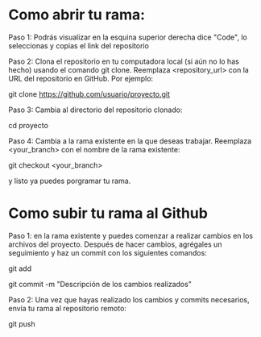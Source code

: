 # Como abrir tu rama:
Paso 1:
Podrás visualizar en la esquina superior derecha dice "Code", lo seleccionas y copias el link del repositorio

Paso 2:
Clona el repositorio en tu computadora local (si aún no lo has hecho) usando el comando git clone. Reemplaza <repository_url> con la URL del repositorio en GitHub. 
Por ejemplo:

git clone https://github.com/usuario/proyecto.git

Paso 3:
Cambia al directorio del repositorio clonado:

cd proyecto

Paso 4:
Cambia a la rama existente en la que deseas trabajar. Reemplaza <your_branch> con el nombre de la rama existente:

git checkout <your_branch>

y listo ya puedes porgramar tu rama.

# Como subir tu rama al Github
Paso 1:
en la rama existente y puedes comenzar a realizar cambios en los archivos del proyecto. Después de hacer cambios, agrégales un seguimiento y haz un commit con los siguientes comandos:

git add

git commit -m "Descripción de los cambios realizados"
  
Paso 2:
Una vez que hayas realizado los cambios y commits necesarios, envía tu rama al repositorio remoto:

git push
